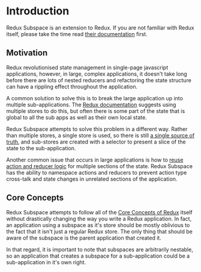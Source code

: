 # Introduction

Redux Subspace is an extension to Redux. If you are not familiar with Redux itself, please take the time read [their documentation](http://redux.js.org/) first.

## Motivation

Redux revolutionised state management in single-page javascript applications, however, in large, complex applications, it doesn't take long before there are lots of nested reducers and refactoring the state structure can have a rippling effect throughout the application.

A common solution to solve this is to break the large application up into multiple sub-applications. The [Redux documentation](http://redux.js.org/docs/recipes/IsolatingSubapps.html) suggests using multiple stores to do this, but often there is some part of the state that is global to all the sub apps as well as their own local state.

Redux Subspace attempts to solve this problem in a different way. Rather than multiple stores, a single store is used, so there is still [a single source of truth](http://redux.js.org/docs/introduction/ThreePrinciples.html#single-source-of-truth), and sub-stores are created with a selector to present a slice of the state to the sub-application.

Another common issue that occurs in large applications is how to [reuse action and reducer logic](http://redux.js.org/docs/recipes/reducers/ReusingReducerLogic.html) for multiple sections of the state. Redux Subspace has the ability to namespace actions and reducers to prevent action type cross-talk and state changes in unrelated sections of the application.

## Core Concepts

Redux Subspace attempts to follow all of the [Core Concepts of Redux](http://redux.js.org/docs/introduction/CoreConcepts.html) itself without drastically changing the way you write a Redux application.  In fact, an application using a subspace as it's store should be mostly oblivious to the fact that it isn't just a regular Redux store.  The only thing that should be aware of the subspace is the parent application that created it.

In that regard, it is important to note that subspaces are arbitrarily nestable, so an application that creates a subspace for a sub-application could be a sub-application in it's own right.
